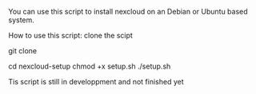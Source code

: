 You can use this script to install nexcloud on an Debian or Ubuntu based system.

How to use this script:
clone the scipt

git clone 

cd nexcloud-setup
chmod +x setup.sh
./setup.sh


Tis script is still in developpment and not finished yet  
